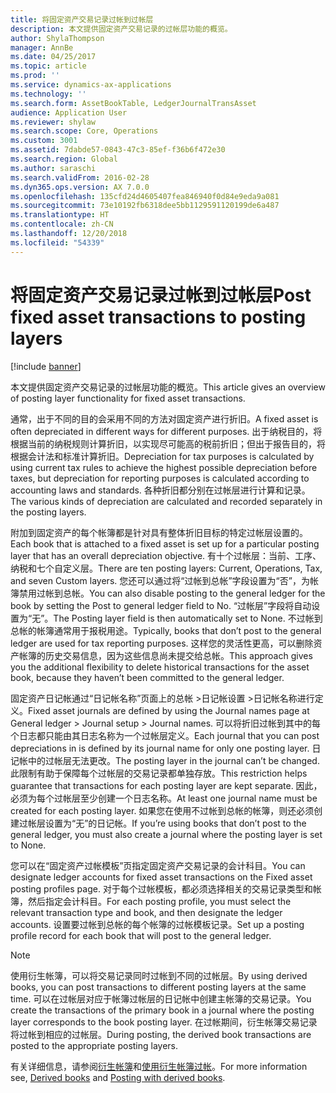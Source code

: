 ```yaml
---
title: 将固定资产交易记录过帐到过帐层
description: 本文提供固定资产交易记录的过帐层功能的概览。
author: ShylaThompson
manager: AnnBe
ms.date: 04/25/2017
ms.topic: article
ms.prod: ''
ms.service: dynamics-ax-applications
ms.technology: ''
ms.search.form: AssetBookTable, LedgerJournalTransAsset
audience: Application User
ms.reviewer: shylaw
ms.search.scope: Core, Operations
ms.custom: 3001
ms.assetid: 7dabde57-0843-47c3-85ef-f36b6f472e30
ms.search.region: Global
ms.author: saraschi
ms.search.validFrom: 2016-02-28
ms.dyn365.ops.version: AX 7.0.0
ms.openlocfilehash: 135cfd24d4605407fea846940f0d84e9eda9a081
ms.sourcegitcommit: 73e10192fb6318dee5bb1129591120199de6a487
ms.translationtype: HT
ms.contentlocale: zh-CN
ms.lasthandoff: 12/20/2018
ms.locfileid: "54339"
---
```

# <a name="post-fixed-asset-transactions-to-posting-layers"></a><span data-ttu-id="33d5f-103">将固定资产交易记录过帐到过帐层</span><span class="sxs-lookup"><span data-stu-id="33d5f-103">Post fixed asset transactions to posting layers</span></span>

[!include [banner](../includes/banner.md)]

<span data-ttu-id="33d5f-104">本文提供固定资产交易记录的过帐层功能的概览。</span><span class="sxs-lookup"><span data-stu-id="33d5f-104">This article gives an overview of posting layer functionality for fixed asset transactions.</span></span>

<span data-ttu-id="33d5f-105">通常，出于不同的目的会采用不同的方法对固定资产进行折旧。</span><span class="sxs-lookup"><span data-stu-id="33d5f-105">A fixed asset is often depreciated in different ways for different purposes.</span></span> <span data-ttu-id="33d5f-106">出于纳税目的，将根据当前的纳税规则计算折旧，以实现尽可能高的税前折旧；但出于报告目的，将根据会计法和标准计算折旧。</span><span class="sxs-lookup"><span data-stu-id="33d5f-106">Depreciation for tax purposes is calculated by using current tax rules to achieve the highest possible depreciation before taxes, but depreciation for reporting purposes is calculated according to accounting laws and standards.</span></span> <span data-ttu-id="33d5f-107">各种折旧都分别在过帐层进行计算和记录。</span><span class="sxs-lookup"><span data-stu-id="33d5f-107">The various kinds of depreciation are calculated and recorded separately in the posting layers.</span></span>

<span data-ttu-id="33d5f-108">附加到固定资产的每个帐簿都是针对具有整体折旧目标的特定过帐层设置的。</span><span class="sxs-lookup"><span data-stu-id="33d5f-108">Each book that is attached to a fixed asset is set up for a particular posting layer that has an overall depreciation objective.</span></span> <span data-ttu-id="33d5f-109">有十个过帐层：当前、工序、纳税和七个自定义层。</span><span class="sxs-lookup"><span data-stu-id="33d5f-109">There are ten posting layers: Current, Operations, Tax, and seven Custom layers.</span></span> <span data-ttu-id="33d5f-110">您还可以通过将“过帐到总帐”字段设置为“否”，为帐簿禁用过帐到总帐。</span><span class="sxs-lookup"><span data-stu-id="33d5f-110">You can also disable posting to the general ledger for the book by setting the Post to general ledger field to No.</span></span> <span data-ttu-id="33d5f-111">“过帐层”字段将自动设置为“无”。</span><span class="sxs-lookup"><span data-stu-id="33d5f-111">The Posting layer field is then automatically set to None.</span></span> <span data-ttu-id="33d5f-112">不过帐到总帐的帐簿通常用于报税用途。</span><span class="sxs-lookup"><span data-stu-id="33d5f-112">Typically, books that don’t post to the general ledger are used for tax reporting purposes.</span></span> <span data-ttu-id="33d5f-113">这样您的灵活性更高，可以删除资产帐簿的历史交易信息，因为这些信息尚未提交给总帐。</span><span class="sxs-lookup"><span data-stu-id="33d5f-113">This approach gives you the additional flexibility to delete historical transactions for the asset book, because they haven’t been committed to the general ledger.</span></span>

<span data-ttu-id="33d5f-114">固定资产日记帐通过“日记帐名称”页面上的总帐 >日记帐设置 >日记帐名称进行定义。</span><span class="sxs-lookup"><span data-stu-id="33d5f-114">Fixed asset journals are defined by using the Journal names page at General ledger > Journal setup > Journal names.</span></span> <span data-ttu-id="33d5f-115">可以将折旧过帐到其中的每个日志都只能由其日志名称为一个过帐层定义。</span><span class="sxs-lookup"><span data-stu-id="33d5f-115">Each journal that you can post depreciations in is defined by its journal name for only one posting layer.</span></span> <span data-ttu-id="33d5f-116">日记帐中的过帐层无法更改。</span><span class="sxs-lookup"><span data-stu-id="33d5f-116">The posting layer in the journal can’t be changed.</span></span> <span data-ttu-id="33d5f-117">此限制有助于保障每个过帐层的交易记录都单独存放。</span><span class="sxs-lookup"><span data-stu-id="33d5f-117">This restriction helps guarantee that transactions for each posting layer are kept separate.</span></span> <span data-ttu-id="33d5f-118">因此，必须为每个过帐层至少创建一个日志名称。</span><span class="sxs-lookup"><span data-stu-id="33d5f-118">At least one journal name must be created for each posting layer.</span></span> <span data-ttu-id="33d5f-119">如果您在使用不过帐到总帐的帐簿，则还必须创建过帐层设置为“无”的日记帐。</span><span class="sxs-lookup"><span data-stu-id="33d5f-119">If you’re using books that don’t post to the general ledger, you must also create a journal where the posting layer is set to None.</span></span>

<span data-ttu-id="33d5f-120">您可以在“固定资产过帐模板”页指定固定资产交易记录的会计科目。</span><span class="sxs-lookup"><span data-stu-id="33d5f-120">You can designate ledger accounts for fixed asset transactions on the Fixed asset posting profiles page.</span></span> <span data-ttu-id="33d5f-121">对于每个过帐模板，都必须选择相关的交易记录类型和帐簿，然后指定会计科目。</span><span class="sxs-lookup"><span data-stu-id="33d5f-121">For each posting profile, you must select the relevant transaction type and book, and then designate the ledger accounts.</span></span> <span data-ttu-id="33d5f-122">设置要过帐到总帐的每个帐簿的过帐模板记录。</span><span class="sxs-lookup"><span data-stu-id="33d5f-122">Set up a posting profile record for each book that will post to the general ledger.</span></span>

> [!NOTE] 
> <span data-ttu-id="33d5f-123">使用衍生帐簿，可以将交易记录同时过帐到不同的过帐层。</span><span class="sxs-lookup"><span data-stu-id="33d5f-123">By using derived books, you can post transactions to different posting layers at the same time.</span></span> <span data-ttu-id="33d5f-124">可以在过帐层对应于帐簿过帐层的日记帐中创建主帐簿的交易记录。</span><span class="sxs-lookup"><span data-stu-id="33d5f-124">You create the transactions of the primary book in a journal where the posting layer corresponds to the book posting layer.</span></span> <span data-ttu-id="33d5f-125">在过帐期间，衍生帐簿交易记录将过帐到相应的过帐层。</span><span class="sxs-lookup"><span data-stu-id="33d5f-125">During posting, the derived book transactions are posted to the appropriate posting layers.</span></span>

<span data-ttu-id="33d5f-126">有关详细信息，请参阅[衍生帐簿](derived-books.md)和[使用衍生帐簿过帐](post-derived-value-models.md)。</span><span class="sxs-lookup"><span data-stu-id="33d5f-126">For more information see, [Derived books](derived-books.md) and [Posting with derived books](post-derived-value-models.md).</span></span>




